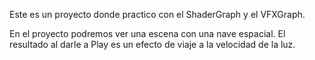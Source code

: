 Este es un proyecto donde practico con el ShaderGraph y el VFXGraph.

En el proyecto podremos ver una escena con una nave espacial.
El resultado al darle a Play es un efecto de viaje a la velocidad de la luz.
